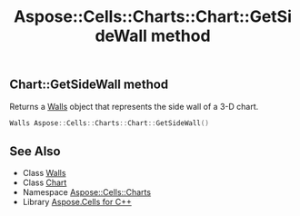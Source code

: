﻿---
title: Aspose::Cells::Charts::Chart::GetSideWall method
linktitle: GetSideWall
second_title: Aspose.Cells for C++ API Reference
description: 'Aspose::Cells::Charts::Chart::GetSideWall method. Returns a Walls object that represents the side wall of a 3-D chart in C++.'
type: docs
weight: 6500
url: /cpp/aspose.cells.charts/chart/getsidewall/
---
## Chart::GetSideWall method


Returns a [Walls](../../walls/) object that represents the side wall of a 3-D chart.

```cpp
Walls Aspose::Cells::Charts::Chart::GetSideWall()
```

## See Also

* Class [Walls](../../walls/)
* Class [Chart](../)
* Namespace [Aspose::Cells::Charts](../../)
* Library [Aspose.Cells for C++](../../../)
